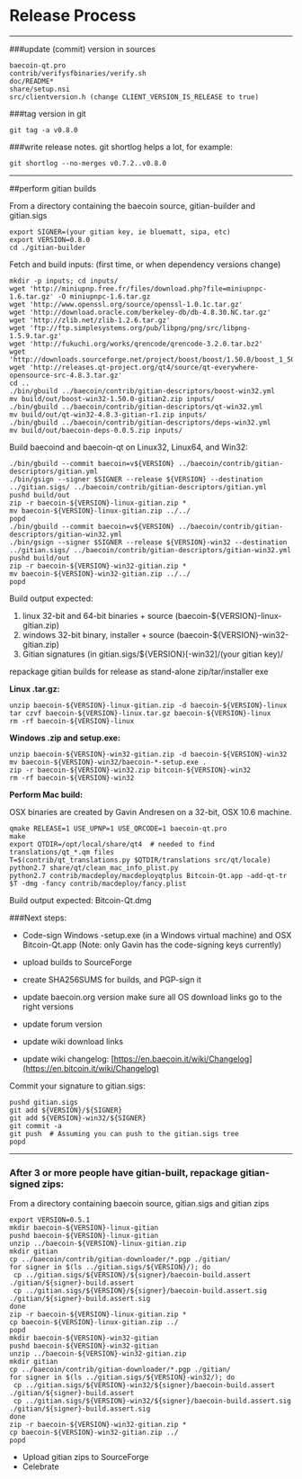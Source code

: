 Release Process
====================

* * *

###update (commit) version in sources


	baecoin-qt.pro
	contrib/verifysfbinaries/verify.sh
	doc/README*
	share/setup.nsi
	src/clientversion.h (change CLIENT_VERSION_IS_RELEASE to true)

###tag version in git

	git tag -a v0.8.0

###write release notes. git shortlog helps a lot, for example:

	git shortlog --no-merges v0.7.2..v0.8.0

* * *

##perform gitian builds

 From a directory containing the baecoin source, gitian-builder and gitian.sigs
  
	export SIGNER=(your gitian key, ie bluematt, sipa, etc)
	export VERSION=0.8.0
	cd ./gitian-builder

 Fetch and build inputs: (first time, or when dependency versions change)

	mkdir -p inputs; cd inputs/
	wget 'http://miniupnp.free.fr/files/download.php?file=miniupnpc-1.6.tar.gz' -O miniupnpc-1.6.tar.gz
	wget 'http://www.openssl.org/source/openssl-1.0.1c.tar.gz'
	wget 'http://download.oracle.com/berkeley-db/db-4.8.30.NC.tar.gz'
	wget 'http://zlib.net/zlib-1.2.6.tar.gz'
	wget 'ftp://ftp.simplesystems.org/pub/libpng/png/src/libpng-1.5.9.tar.gz'
	wget 'http://fukuchi.org/works/qrencode/qrencode-3.2.0.tar.bz2'
	wget 'http://downloads.sourceforge.net/project/boost/boost/1.50.0/boost_1_50_0.tar.bz2'
	wget 'http://releases.qt-project.org/qt4/source/qt-everywhere-opensource-src-4.8.3.tar.gz'
	cd ..
	./bin/gbuild ../baecoin/contrib/gitian-descriptors/boost-win32.yml
	mv build/out/boost-win32-1.50.0-gitian2.zip inputs/
	./bin/gbuild ../baecoin/contrib/gitian-descriptors/qt-win32.yml
	mv build/out/qt-win32-4.8.3-gitian-r1.zip inputs/
	./bin/gbuild ../baecoin/contrib/gitian-descriptors/deps-win32.yml
	mv build/out/baecoin-deps-0.0.5.zip inputs/

 Build baecoind and baecoin-qt on Linux32, Linux64, and Win32:
  
	./bin/gbuild --commit baecoin=v${VERSION} ../baecoin/contrib/gitian-descriptors/gitian.yml
	./bin/gsign --signer $SIGNER --release ${VERSION} --destination ../gitian.sigs/ ../baecoin/contrib/gitian-descriptors/gitian.yml
	pushd build/out
	zip -r baecoin-${VERSION}-linux-gitian.zip *
	mv baecoin-${VERSION}-linux-gitian.zip ../../
	popd
	./bin/gbuild --commit baecoin=v${VERSION} ../baecoin/contrib/gitian-descriptors/gitian-win32.yml
	./bin/gsign --signer $SIGNER --release ${VERSION}-win32 --destination ../gitian.sigs/ ../baecoin/contrib/gitian-descriptors/gitian-win32.yml
	pushd build/out
	zip -r baecoin-${VERSION}-win32-gitian.zip *
	mv baecoin-${VERSION}-win32-gitian.zip ../../
	popd

  Build output expected:

  1. linux 32-bit and 64-bit binaries + source (baecoin-${VERSION}-linux-gitian.zip)
  2. windows 32-bit binary, installer + source (baecoin-${VERSION}-win32-gitian.zip)
  3. Gitian signatures (in gitian.sigs/${VERSION}[-win32]/(your gitian key)/

repackage gitian builds for release as stand-alone zip/tar/installer exe

**Linux .tar.gz:**

	unzip baecoin-${VERSION}-linux-gitian.zip -d baecoin-${VERSION}-linux
	tar czvf baecoin-${VERSION}-linux.tar.gz baecoin-${VERSION}-linux
	rm -rf baecoin-${VERSION}-linux

**Windows .zip and setup.exe:**

	unzip baecoin-${VERSION}-win32-gitian.zip -d baecoin-${VERSION}-win32
	mv baecoin-${VERSION}-win32/baecoin-*-setup.exe .
	zip -r baecoin-${VERSION}-win32.zip bitcoin-${VERSION}-win32
	rm -rf baecoin-${VERSION}-win32

**Perform Mac build:**

  OSX binaries are created by Gavin Andresen on a 32-bit, OSX 10.6 machine.

	qmake RELEASE=1 USE_UPNP=1 USE_QRCODE=1 baecoin-qt.pro
	make
	export QTDIR=/opt/local/share/qt4  # needed to find translations/qt_*.qm files
	T=$(contrib/qt_translations.py $QTDIR/translations src/qt/locale)
	python2.7 share/qt/clean_mac_info_plist.py
	python2.7 contrib/macdeploy/macdeployqtplus Bitcoin-Qt.app -add-qt-tr $T -dmg -fancy contrib/macdeploy/fancy.plist

 Build output expected: Bitcoin-Qt.dmg

###Next steps:

* Code-sign Windows -setup.exe (in a Windows virtual machine) and
  OSX Bitcoin-Qt.app (Note: only Gavin has the code-signing keys currently)

* upload builds to SourceForge

* create SHA256SUMS for builds, and PGP-sign it

* update baecoin.org version
  make sure all OS download links go to the right versions

* update forum version

* update wiki download links

* update wiki changelog: [https://en.baecoin.it/wiki/Changelog](https://en.bitcoin.it/wiki/Changelog)

Commit your signature to gitian.sigs:

	pushd gitian.sigs
	git add ${VERSION}/${SIGNER}
	git add ${VERSION}-win32/${SIGNER}
	git commit -a
	git push  # Assuming you can push to the gitian.sigs tree
	popd

-------------------------------------------------------------------------

### After 3 or more people have gitian-built, repackage gitian-signed zips:

From a directory containing baecoin source, gitian.sigs and gitian zips

	export VERSION=0.5.1
	mkdir baecoin-${VERSION}-linux-gitian
	pushd baecoin-${VERSION}-linux-gitian
	unzip ../baecoin-${VERSION}-linux-gitian.zip
	mkdir gitian
	cp ../baecoin/contrib/gitian-downloader/*.pgp ./gitian/
	for signer in $(ls ../gitian.sigs/${VERSION}/); do
	 cp ../gitian.sigs/${VERSION}/${signer}/baecoin-build.assert ./gitian/${signer}-build.assert
	 cp ../gitian.sigs/${VERSION}/${signer}/baecoin-build.assert.sig ./gitian/${signer}-build.assert.sig
	done
	zip -r baecoin-${VERSION}-linux-gitian.zip *
	cp baecoin-${VERSION}-linux-gitian.zip ../
	popd
	mkdir baecoin-${VERSION}-win32-gitian
	pushd baecoin-${VERSION}-win32-gitian
	unzip ../baecoin-${VERSION}-win32-gitian.zip
	mkdir gitian
	cp ../baecoin/contrib/gitian-downloader/*.pgp ./gitian/
	for signer in $(ls ../gitian.sigs/${VERSION}-win32/); do
	 cp ../gitian.sigs/${VERSION}-win32/${signer}/baecoin-build.assert ./gitian/${signer}-build.assert
	 cp ../gitian.sigs/${VERSION}-win32/${signer}/baecoin-build.assert.sig ./gitian/${signer}-build.assert.sig
	done
	zip -r baecoin-${VERSION}-win32-gitian.zip *
	cp baecoin-${VERSION}-win32-gitian.zip ../
	popd

- Upload gitian zips to SourceForge
- Celebrate 
